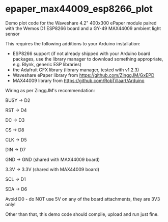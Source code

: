 # epaper_max44009_esp8266_plot
Demo plot code for the Waveshare 4.2" 400x300 ePaper module paired with the Wemos D1 ESP8266 board and a GY-49 MAX44009 ambient light sensor


This requires the following additions to your Arduino installation:
* ESP8266 support (if not already shipped with your Arduino board packages, use the library manager to download something appropriate, e.g. Blynk, generic ESP libraries)
* the Adafruit GFX library (library manager, tested with v1.2.3)
* Waveshare ePaper library from https://github.com/ZinggJM/GxEPD
* MAX44009 library from https://github.com/RobTillaart/Arduino


Wiring as per ZinggJM's recommendation:

BUSY -> D2

RST -> D4

DC -> D3

CS -> D8

CLK -> D5

DIN -> D7

GND -> GND (shared with MAX44009 board)

3.3V -> 3.3V (shared with MAX44009 board)

SCL -> D1

SDA -> D6



Avoid D0 - do NOT use 5V on any of the board attachments, they are 3V3 only!

Other than that, this demo code should compile, upload and run just fine.
 
